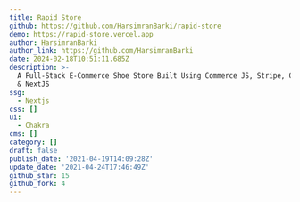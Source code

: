 ```yaml
---
title: Rapid Store
github: https://github.com/HarsimranBarki/rapid-store
demo: https://rapid-store.vercel.app
author: HarsimranBarki
author_link: https://github.com/HarsimranBarki
date: 2024-02-18T10:51:11.685Z
description: >-
  A Full-Stack E-Commerce Shoe Store Built Using Commerce JS, Stripe, Chakra UI
  & NextJS
ssg:
  - Nextjs
css: []
ui:
  - Chakra
cms: []
category: []
draft: false
publish_date: '2021-04-19T14:09:28Z'
update_date: '2021-04-24T17:46:49Z'
github_star: 15
github_fork: 4
---
```

